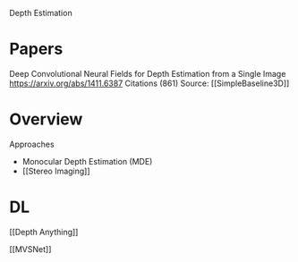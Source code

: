 
Depth Estimation

# Papers

Deep Convolutional Neural Fields for Depth Estimation from a Single Image
https://arxiv.org/abs/1411.6387
Citations (861)
Source: [[SimpleBaseline3D]]


# Overview

Approaches
- Monocular Depth Estimation (MDE)
- [[Stereo Imaging]]

# DL

[[Depth Anything]]

[[MVSNet]]
